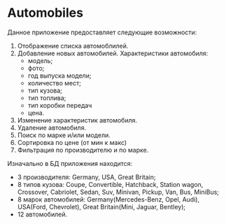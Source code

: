 # Automobiles
Данное приложение предоставляет следующие возможности:
  1. Отображение списка автомоблилей.
  2. Добавление новых автомобилей.
      Характеристики автомобиля:
        * модель;
        * фото;
        * год выпуска модели;
        * количество мест;
        * тип кузова;
        * тип топлива;
        * тип коробки передач
        * цена.
   3. Изменение характеристик автомобиля.
   4. Удаление автомобиля.
   5. Поиск по марке и/или модели.
   6. Сортировка по цене (от мин к макс)
   7. Фильтрация по производителю и по марке.

Изначально в БД приложения находится: 
  * 3 производителя: Germany, USA, Great Britain;
  * 8 типов кузова: Coupe, Convertible, Hatchback, Station wagon, Crossover, Cabriolet, Sedan, Suv, Minivan, Pickup, Van, Bus, MiniBus;
  * 8 марок автомобилей: Germany(Mercedes-Benz, Opel, Audi), USA(Ford, Chevrolet), Great Britain(Mini, Jaguar, Bentley);
  * 12 автомобилей.
   
